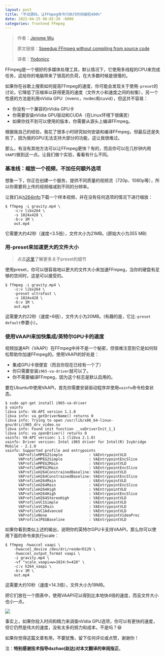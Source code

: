 ```yaml
---
layout: post
title: "不动源码，让FFmpeg命令行执行时间缩短400%"
date: 2022-04-25 06:02:20 -0000
categories: frontend FFmpeg
---
```

> 作者：[Jerome Wu](https://jeromewus.medium.com/?source=post_page-----ed12bf4c8fac-----------------------------------)
>
> 原文链接：[Speedup FFmpeg without compiling from source code](https://itnext.io/speedup-ffmpeg-without-compiling-from-source-code-c1f34d4ec544)
>
> 译者：[Yodonicc](https://github.com/Yodonicc)

FFmpeg是一个很好的多媒体处理工具，默认情况下，它使用多线程的CPU来完成任务，这给你的电脑带来了很高的负荷，在大多数时候是很慢的。

如果你在谷歌上搜索如何提高FFmpeg的速度，你可能会发现关于使用`-preset`的讨论，它降低了压缩率以获得更高的速度（文件大小和速度之间的权衡），另一个性感的方法是利用nVidia GPU（nvenc，nvdec和cuvid），但这并不容易：

- 你没有一个兼容的nVidia GPU卡
- 你需要安装nVidia GPU驱动和CUDA（在Linux环境下很痛苦）
- 如果你找不到可以使用的版本，你需要从源头上编译FFmpeg。

根据我自己的经验，我花了很多小时研究如何安装和编译FFmpeg，但最后还是失败了，因为我的GPU无法支持大部分的功能，这让我很难过。

那么，有没有其他方法可以让FFmpeg更快？有的，而且你可以在几秒钟内用`VAAPI`做到这一点。让我们做个实验，看看有什么不同。

### 基准线：缩放一个视频，不加任何额外选项

想象一下，你正在创建一个服务，提供不同质量的视频流（720p、1080p等），所以你需要将上传的视频缩减到不同的分辨率。

让我们从[h264info](https://www.h264info.com/clips.html)下载一个样本视频，并在没有任何选项的情况下进行缩放：

``````shell
$ ffmpeg -i gravity.mp4 \
    -c:v libx264 \
    -s 1024x428 \
    -b:v 1M \
    out.mp4
``````

它需要大约42秒（速度=3.5倍），文件大小为21MB。(原始大小为355 MB)

### 用-preset来加速更大的文件大小

> 点击[这里](https://trac.ffmpeg.org/wiki/Encode/H.264)了解更多关于preset的细节

使用preset，你可以很容易地以更大的文件大小来加速FFmpeg，当你的硬盘有足够的空间时，这是可以接受的。

``````shell
$ ffmpeg -i gravity.mp4 \
    -c:v libx264 \
    -preset ultrafast \
    -s 1024x428 \
    -b:v 1M \
    out.mp4
``````

这需要大约22秒（速度=6倍），文件大小为20MB。(有趣的是，它比`-preset default`😎要小）。

### 使用VAAPI来加快集成/英特尔GPU卡的速度

视频加速API（VAAPI）在FFmpeg中并不是一个秘密，但很难注意到它是如何轻松帮助你加速FFmpeg的。使用VAAPI的好处是：

- 集成GPU卡很便宜（而且你现在已经有一个了）
- 你只需要安装`i965-va-driver`就可以了。
- 你不需要编译FFmpeg，因为这个标志是默认启用的。

要在Ubuntu中使用VAAPI，首先你需要安装驱动程序并使用`vainfo`命令检查状态。

``````shell
$ sudo apt-get install i965-va-driver
$ vainfo
libva info: VA-API version 1.1.0
libva info: va_getDriverName() returns 0
libva info: Trying to open /usr/lib/x86_64-linux-gnu/dri/i965_drv_video.so
libva info: Found init function __vaDriverInit_1_1
libva info: va_openDriver() returns 0
vainfo: VA-API version: 1.1 (libva 2.1.0)
vainfo: Driver version: Intel i965 driver for Intel(R) Ivybridge Mobile - 2.1.0
vainfo: Supported profile and entrypoints
      VAProfileMPEG2Simple            : VAEntrypointVLD
      VAProfileMPEG2Simple            : VAEntrypointEncSlice
      VAProfileMPEG2Main              : VAEntrypointVLD
      VAProfileMPEG2Main              : VAEntrypointEncSlice
      VAProfileH264ConstrainedBaseline: VAEntrypointVLD
      VAProfileH264ConstrainedBaseline: VAEntrypointEncSlice
      VAProfileH264Main               : VAEntrypointVLD
      VAProfileH264Main               : VAEntrypointEncSlice
      VAProfileH264High               : VAEntrypointVLD
      VAProfileH264High               : VAEntrypointEncSlice
      VAProfileH264StereoHigh         : VAEntrypointVLD
      VAProfileVC1Simple              : VAEntrypointVLD
      VAProfileVC1Main                : VAEntrypointVLD
      VAProfileVC1Advanced            : VAEntrypointVLD
      VAProfileNone                   : VAEntrypointVideoProc
      VAProfileJPEGBaseline           : VAEntrypointVLD
``````

如果你看到类似上述的输出，说明你的英特尔GPU卡支持VAAPI，那么你可以使用下面的命令来执行scale：

``````shell
$ ffmpeg -hwaccel vaapi \
    -hwaccel_device /dev/dri/renderD129 \
    -hwaccel_output_format vaapi \
    -i gravity.mp4 \
    -vf "scale_vaapi=w=1024:h=428" \
    -c:v h264_vaapi \
    -b:v 1M \
    out.mp4
``````

这需要大约10秒（速度=14.3倍），文件大小为19MB。

把它们放在一个图表中，使用VAAPI可以得到比本地快4倍的速度，而且文件大小也小一点。

<image id="img" src="/public/post11image1.png" style="max-width: 730px;" >
</image>

事实上，如果你投入时间和精力来调查nVidia GPU选项，你可以有更快的速度，但它仍然是伟大的速度，没有太多的努力和成本，不是吗？😄

如果你觉得这篇文章有用，不要犹豫，留下任何评论或点赞，谢谢你！

注：**特别感谢技术指导dazhao(赵达)对本文翻译的审阅指正**。